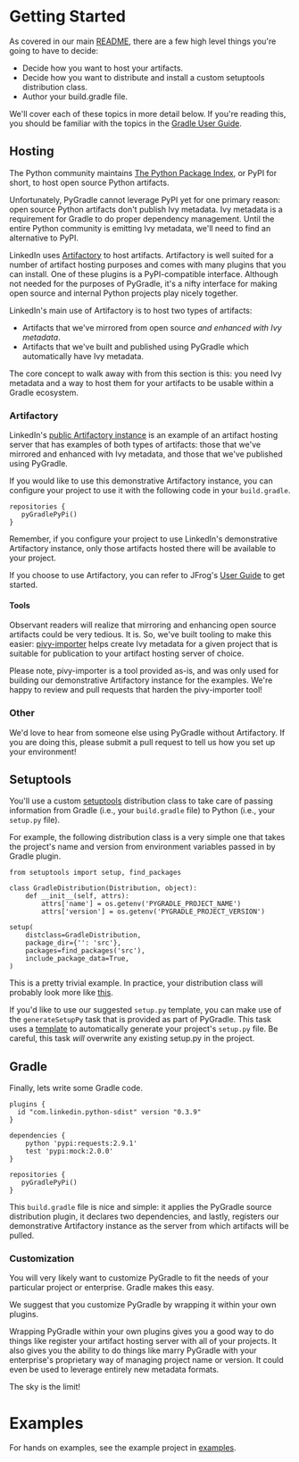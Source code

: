 # Getting Started

As covered in our main [README](../README.md), there are a few high level
things you're going to have to decide:

- Decide how you want to host your artifacts.
- Decide how you want to distribute and install a custom setuptools distribution class.
- Author your build.gradle file.

We'll cover each of these topics in more detail below. If you're reading this,
you should be familiar with the topics in the [Gradle User
Guide](https://docs.gradle.org/3.3/userguide/userguide.html).

## Hosting

The Python community maintains [The Python Package
Index](https://pypi.org), or PyPI for short, to host open source
Python artifacts.

Unfortunately, PyGradle cannot leverage PyPI yet for one primary reason: open
source Python artifacts don't publish Ivy metadata. Ivy metadata is a
requirement for Gradle to do proper dependency management. Until the entire
Python community is emitting Ivy metadata, we'll need to find an alternative to
PyPI.

LinkedIn uses [Artifactory](https://www.jfrog.com/artifactory/) to host
artifacts. Artifactory is well suited for a number of artifact hosting purposes
and comes with many plugins that you can install. One of these plugins is a
PyPI-compatible interface. Although not needed for the purposes of PyGradle,
it's a nifty interface for making open source and internal Python projects play
nicely together.

LinkedIn's main use of Artifactory is to host two types of artifacts:

- Artifacts that we've mirrored from open source _and enhanced with Ivy metadata_.
- Artifacts that we've built and published using PyGradle which automatically have Ivy metadata.

The core concept to walk away with from this section is this: you need Ivy
metadata and a way to host them for your artifacts to be usable within a Gradle
ecosystem.

### Artifactory

LinkedIn's [public Artifactory instance](https://linkedin.jfrog.io/linkedin/webapp/#/artifacts/browse/tree/General/pypi-external)
is an example of an artifact hosting server that has examples of both types of
artifacts: those that we've mirrored and enhanced with Ivy metadata, and those
that we've published using PyGradle.

If you would like to use this demonstrative Artifactory instance, you can
configure your project to use it with the following code in your `build.gradle`.

    repositories {
       pyGradlePyPi()
    }

Remember, if you configure your project to use LinkedIn's demonstrative
Artifactory instance, only those artifacts hosted there will be available to
your project.

If you choose to use Artifactory, you can refer to JFrog's [User
Guide](https://www.jfrog.com/confluence/display/RTF/Using+Artifactory) to get
started.

#### Tools

Observant readers will realize that mirroring and enhancing open source
artifacts could be very tedious. It is. So, we've built tooling to make this
easier: [pivy-importer](pivy-importer.md) helps create Ivy metadata for a given
project that is suitable for publication to your artifact hosting server of
choice.

Please note, pivy-importer is a tool provided as-is, and was only used for
building our demonstrative Artifactory instance for the examples. We're happy
to review and pull requests that harden the pivy-importer tool!

### Other

We'd love to hear from someone else using PyGradle without Artifactory. If you
are doing this, please submit a pull request to tell us how you set up your
environment!

## Setuptools

You'll use a custom [setuptools](https://setuptools.readthedocs.io/en/latest/)
distribution class to take care of passing information from Gradle (i.e., your
`build.gradle` file) to Python (i.e., your `setup.py` file).

For example, the following distribution class is a very simple one that takes
the project's name and version from environment variables passed in by Gradle
plugin.

    from setuptools import setup, find_packages

    class GradleDistribution(Distribution, object):
        def __init__(self, attrs):
            attrs['name'] = os.getenv('PYGRADLE_PROJECT_NAME')
            attrs['version'] = os.getenv('PYGRADLE_PROJECT_VERSION')

    setup(
        distclass=GradleDistribution,
        package_dir={'': 'src'},
        packages=find_packages('src'),
        include_package_data=True,
    )

This is a pretty trivial example. In practice, your distribution class will
probably look more like [this](../examples/example-project/setup.py).

If you'd like to use our suggested `setup.py` template, you can make use of the
`generateSetupPy` task that is provided as part of PyGradle. This task uses a
[template](../pygradle-plugin/templates/setup.py.template) to automatically
generate your project's `setup.py` file. Be careful, this task *will* overwrite
any existing setup.py in the project.

## Gradle

Finally, lets write some Gradle code.

    plugins {
      id "com.linkedin.python-sdist" version "0.3.9"
    }

    dependencies {
        python 'pypi:requests:2.9.1'
        test 'pypi:mock:2.0.0'
    }

    repositories {
       pyGradlePyPi()
    }

This `build.gradle` file is nice and simple: it applies the PyGradle source
distribution plugin, it declares two dependencies, and lastly, registers our
demonstrative Artifactory instance as the server from which artifacts will be
pulled.

### Customization

You will very likely want to customize PyGradle to fit the needs of your
particular project or enterprise. Gradle makes this easy.

We suggest that you customize PyGradle by wrapping it within your own plugins.

Wrapping PyGradle within your own plugins gives you a good way to do
things like register your artifact hosting server with all of your projects. It
also gives you the ability to do things like marry PyGradle with your
enterprise's proprietary way of managing project name or version. It could even
be used to leverage entirely new metadata formats.

The sky is the limit!

# Examples

For hands on examples, see the example project in [examples](../examples).
